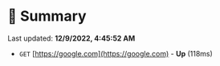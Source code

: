 # 📖 Summary
Last updated: **12/9/2022, 4:45:52 AM**

- `GET` [https://google.com](https://google.com) - **Up** (118ms)
